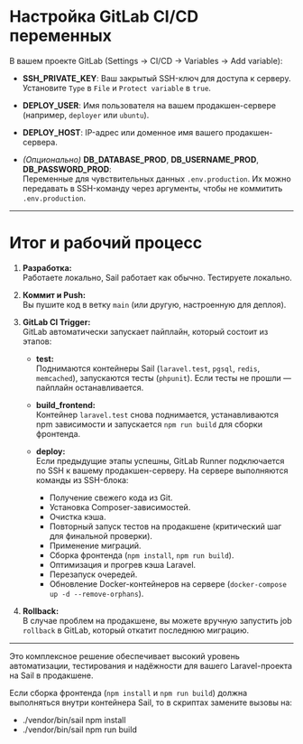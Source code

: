 # Настройка GitLab CI/CD переменных

В вашем проекте GitLab (Settings -> CI/CD -> Variables -> Add variable):

- **SSH_PRIVATE_KEY**: Ваш закрытый SSH-ключ для доступа к серверу.  
  Установите `Type` в `File` и `Protect variable` в `true`.

- **DEPLOY_USER**: Имя пользователя на вашем продакшен-сервере (например, `deployer` или `ubuntu`).

- **DEPLOY_HOST**: IP-адрес или доменное имя вашего продакшен-сервера.

- _(Опционально)_ **DB_DATABASE_PROD**, **DB_USERNAME_PROD**, **DB_PASSWORD_PROD**:  
  Переменные для чувствительных данных `.env.production`. Их можно передавать в SSH-команду через аргументы, чтобы не коммитить `.env.production`.

---

# Итог и рабочий процесс

1. **Разработка:**  
   Работаете локально, Sail работает как обычно. Тестируете локально.

2. **Коммит и Push:**  
   Вы пушите код в ветку `main` (или другую, настроенную для деплоя).

3. **GitLab CI Trigger:**  
   GitLab автоматически запускает пайплайн, который состоит из этапов:

    - **test:**  
      Поднимаются контейнеры Sail (`laravel.test`, `pgsql`, `redis`, `memcached`), запускаются тесты (`phpunit`). Если тесты не прошли — пайплайн останавливается.

    - **build_frontend:**  
      Контейнер `laravel.test` снова поднимается, устанавливаются npm зависимости и запускается `npm run build` для сборки фронтенда.

    - **deploy:**  
      Если предыдущие этапы успешны, GitLab Runner подключается по SSH к вашему продакшен-серверу. На сервере выполняются команды из SSH-блока:

        - Получение свежего кода из Git.
        - Установка Composer-зависимостей.
        - Очистка кэша.
        - Повторный запуск тестов на продакшене (критический шаг для финальной проверки).
        - Применение миграций.
        - Сборка фронтенда (`npm install`, `npm run build`).
        - Оптимизация и прогрев кэша Laravel.
        - Перезапуск очередей.
        - Обновление Docker-контейнеров на сервере (`docker-compose up -d --remove-orphans`).

4. **Rollback:**  
   В случае проблем на продакшене, вы можете вручную запустить job `rollback` в GitLab, который откатит последнюю миграцию.

---

Это комплексное решение обеспечивает высокий уровень автоматизации, тестирования и надёжности для вашего Laravel-проекта на Sail в продакшене.

Если сборка фронтенда (`npm install` и `npm run build`) должна выполняться внутри контейнера Sail, то в скриптах замените вызовы на:
  - ./vendor/bin/sail npm install
  - ./vendor/bin/sail npm run build
